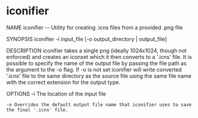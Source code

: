 iconifier
=========

NAME
	iconifier -- Utility for creating .icns files from a provided .png file

SYNOPSIS
	iconifier -i input_file [-o output_directory | output_file] 

DESCRIPTION
	iconifier takes a single png (ideally 1024x1024, though not enforced) and creates an iconset which it then converts to a '.icns' file. It is possible to specify the name of the output file by passing the file path as the argument to the -o flag. If -o is not set iconifier will write converted '.icns' file to the same directory as the source file using the same file name with the correct extension for the output type.

OPTIONS
	-i The location of the input file

	-o Overrides the default output file name that iconifier uses to save the final '.icns' file.
